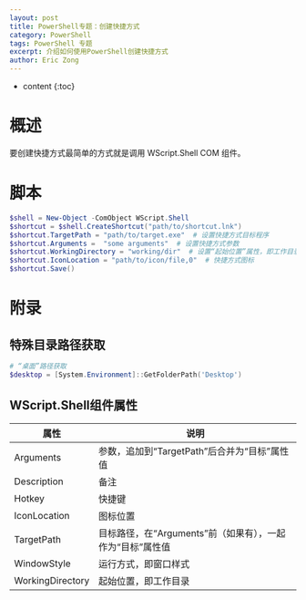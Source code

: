 ```yaml
---
layout: post
title: PowerShell专题：创建快捷方式
category: PowerShell
tags: PowerShell 专题
excerpt: 介绍如何使用PowerShell创建快捷方式
author: Eric Zong
---
```


* content
{:toc}

# 概述

要创建快捷方式最简单的方式就是调用 WScript.Shell COM 组件。

# 脚本

```powershell
$shell = New-Object -ComObject WScript.Shell
$shortcut = $shell.CreateShortcut("path/to/shortcut.lnk") 
$shortcut.TargetPath = "path/to/target.exe"  # 设置快捷方式目标程序
$shortcut.Arguments =  "some arguments"  # 设置快捷方式参数
$shortcut.WorkingDirectory = "working/dir"  # 设置“起始位置”属性，即工作目录
$shortcut.IconLocation = "path/to/icon/file,0"  # 快捷方式图标
$shortcut.Save()
```

# 附录

## 特殊目录路径获取

```powershell
# “桌面”路径获取
$desktop = [System.Environment]::GetFolderPath('Desktop')
```

## WScript.Shell组件属性

| 属性             | 说明                                                      |
| ---------------- | --------------------------------------------------------- |
| Arguments        | 参数，追加到“TargetPath”后合并为“目标”属性值              |
| Description      | 备注                                                      |
| Hotkey           | 快捷键                                                    |
| IconLocation     | 图标位置                                                  |
| TargetPath       | 目标路径，在“Arguments”前（如果有），一起作为“目标”属性值 |
| WindowStyle      | 运行方式，即窗口样式                                      |
| WorkingDirectory | 起始位置，即工作目录                                      |

